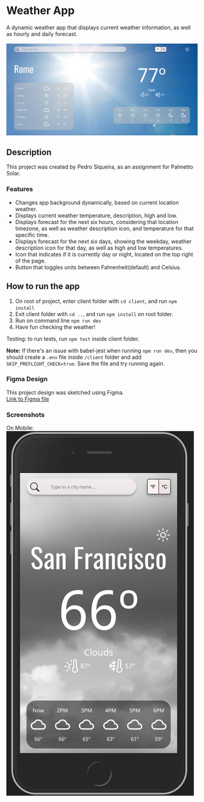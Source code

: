 # Weather App

A dynamic weather app that displays current weather information, as well as hourly and daily forecast.
<br><br>
![Desktop](/client/src/assets/screenshots/desktop-screenshot.png?raw=true)
<br>

## Description

This project was created by Pedro Siqueira, as an assignment for Palmetto Solar.

### Features

- Changes app background dynamically, based on current location weather.
- Displays current weather temperature, description, high and low.
- Displays forecast for the next six hours, considering that location timezone, as well as weather description icon, and temperature for that specific time.
- Displays forecast for the next six days, showing the weekday, weather description icon for that day, as well as high and low temperatures.
- Icon that indicates if it is currently day or night, located on the top right of the page.
- Button that toggles units between Fahrenheit(default) and Celsius.

## How to run the app

1. On root of project, enter client folder with `cd client`, and run `npm install`
2. Exit client folder with `cd ..`, and run `npm install` on root folder.
3. Run on command line `npm run dev`
4. Have fun checking the weather!

Testing: to run tests, run `npm test` inside client folder.

**Note:** If there's an issue with babel-jest when running `npm run dev`, then you should create a `.env` file inside `/client` folder and add `SKIP_PREFLIGHT_CHECK=true`. Save the file and try running again.

### Figma Design

This project design was sketched using Figma.<br>
[Link to Figma file](https://www.figma.com/file/Lxukrvy2KmXP6AjWVDbFgF/WeatherApp?node-id=635%3A489)

### Screenshots

On Mobile: <br>
![Mobile](/client/src/assets/screenshots/mobile-screenshot.png?raw=true)
